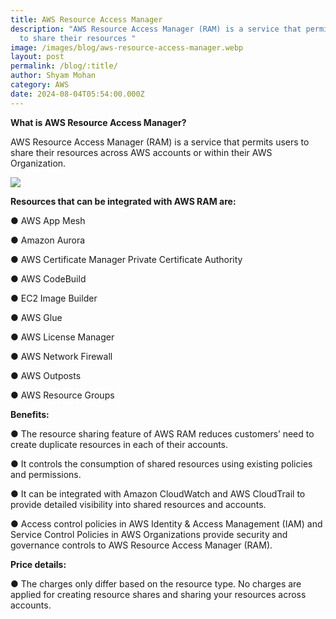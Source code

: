 ```yaml
---
title: AWS Resource Access Manager
description: "AWS Resource Access Manager (RAM) is a service that permits users
  to share their resources "
image: /images/blog/aws-resource-access-manager.webp
layout: post
permalink: /blog/:title/
author: Shyam Mohan
category: AWS
date: 2024-08-04T05:54:00.000Z
---
```

**What is AWS Resource Access Manager?** 

AWS Resource Access Manager (RAM) is a service that permits users to share their resources across AWS accounts or within their AWS Organization.


**![](https://lh7-rt.googleusercontent.com/docsz/AD_4nXcrWqVolLtavKLkAo58oVthM3epiVPVsOdjB2YDhdPDwZp9QKpD3_DrKWxAYQGk8gjbEf0mFPZjH8XhNxSTYMH-8-hStUGtmjLO5jjiuRR1eXf2Vh2vscD_KZZxcjr977aneBXYdR_rOLeLNc4wF1sJQv4f?key=DolJBsYn1X8zMHIyAnLicQ)**

**Resources that can be integrated with AWS RAM are:**

● AWS App Mesh

● Amazon Aurora

● AWS Certificate Manager Private Certificate Authority

● AWS CodeBuild

● EC2 Image Builder

● AWS Glue

● AWS License Manager

● AWS Network Firewall

● AWS Outposts

● AWS Resource Groups

**Benefits:**

● The resource sharing feature of AWS RAM reduces customers’ need to create duplicate resources in each of their accounts.

● It controls the consumption of shared resources using existing policies and permissions.

● It can be integrated with Amazon CloudWatch and AWS CloudTrail to provide detailed visibility into shared resources and accounts.

● Access control policies in AWS Identity & Access Management (IAM) and Service Control Policies in AWS Organizations provide security and governance controls to AWS Resource Access Manager (RAM).

**Price details:**

● The charges only differ based on the resource type. No charges are applied for creating resource shares and sharing your resources across accounts.
